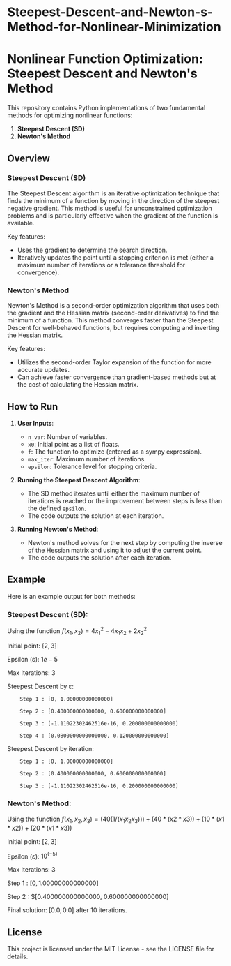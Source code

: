 # Steepest-Descent-and-Newton-s-Method-for-Nonlinear-Minimization

# Nonlinear Function Optimization: Steepest Descent and Newton's Method

This repository contains Python implementations of two fundamental methods for optimizing nonlinear functions:
1. **Steepest Descent (SD)**
2. **Newton's Method**

## Overview

### Steepest Descent (SD)
The Steepest Descent algorithm is an iterative optimization technique that finds the minimum of a function by moving in the direction of the steepest negative gradient. This method is useful for unconstrained optimization problems and is particularly effective when the gradient of the function is available.

Key features:
- Uses the gradient to determine the search direction.
- Iteratively updates the point until a stopping criterion is met (either a maximum number of iterations or a tolerance threshold for convergence).

### Newton's Method
Newton's Method is a second-order optimization algorithm that uses both the gradient and the Hessian matrix (second-order derivatives) to find the minimum of a function. This method converges faster than the Steepest Descent for well-behaved functions, but requires computing and inverting the Hessian matrix.

Key features:
- Utilizes the second-order Taylor expansion of the function for more accurate updates.
- Can achieve faster convergence than gradient-based methods but at the cost of calculating the Hessian matrix.

## How to Run

1. **User Inputs**:
   - `n_var`: Number of variables.
   - `x0`: Initial point as a list of floats.
   - `f`: The function to optimize (entered as a sympy expression).
   - `max_iter`: Maximum number of iterations.
   - `epsilon`: Tolerance level for stopping criteria.

2. **Running the Steepest Descent Algorithm**:
   - The SD method iterates until either the maximum number of iterations is reached or the improvement between steps is less than the defined `epsilon`.
   - The code outputs the solution at each iteration.

3. **Running Newton's Method**:
   - Newton's method solves for the next step by computing the inverse of the Hessian matrix and using it to adjust the current point.
   - The code outputs the solution after each iteration.

## Example

Here is an example output for both methods:

### Steepest Descent (SD):

Using the function $f(x_1, x_2) = 4x_1^2 - 4x_1x_2 + 2x_2^2$

Initial point: $[2, 3]$

Epsilon (ε): $1e-5$

Max Iterations: $3$

Steepest Descent by ε:

        Step 1 : [0, 1.00000000000000]
        
        Step 2 : [0.400000000000000, 0.600000000000000]
        
        Step 3 : [-1.11022302462516e-16, 0.200000000000000]
        
        Step 4 : [0.0800000000000000, 0.120000000000000]
        
Steepest Descent by iteration:

        Step 1 : [0, 1.00000000000000]
        
        Step 2 : [0.400000000000000, 0.600000000000000]
        
        Step 3 : [-1.11022302462516e-16, 0.200000000000000]

### Newton's Method:

Using the function $f(x_1, x_2, x_3) = (40(1/(x_1x_2x_3)))+(40*(x2*x3))+(10*(x1*x2))+(20*(x1*x3))$

Initial point: $[2, 3]$

Epsilon (ε): $10^(-5)$

Max Iterations: $3$

 Step 1 : $[0, 1.00000000000000]$
 
 Step 2 : $[0.400000000000000, 0.600000000000000] 

Final solution: $[0.0, 0.0]$ after 10 iterations.

## License
This project is licensed under the MIT License - see the LICENSE file for details.
